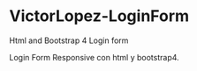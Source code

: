 # VictorLopez-LoginForm
Html and Bootstrap 4 Login form

Login Form Responsive con html y bootstrap4.


